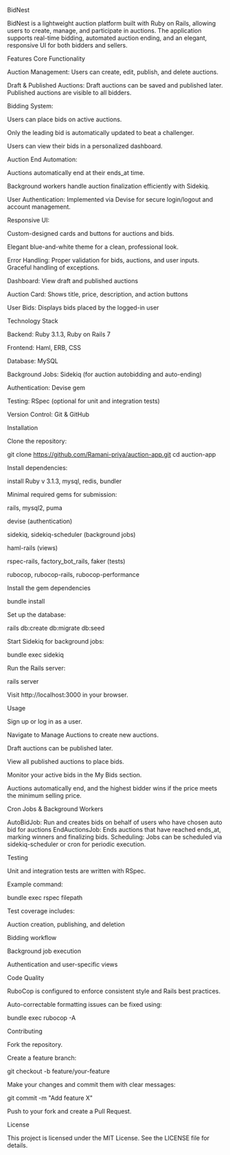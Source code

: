 BidNest

BidNest is a lightweight auction platform built with Ruby on Rails, allowing users to create, manage, and participate in auctions. The application supports real-time bidding, automated auction ending, and an elegant, responsive UI for both bidders and sellers.

Features
Core Functionality

Auction Management: Users can create, edit, publish, and delete auctions.

Draft & Published Auctions: Draft auctions can be saved and published later. Published auctions are visible to all bidders.

Bidding System:

Users can place bids on active auctions.

Only the leading bid is automatically updated to beat a challenger.

Users can view their bids in a personalized dashboard.

Auction End Automation:

Auctions automatically end at their ends_at time.

Background workers handle auction finalization efficiently with Sidekiq.

User Authentication: Implemented via Devise for secure login/logout and account management.

Responsive UI:

Custom-designed cards and buttons for auctions and bids.

Elegant blue-and-white theme for a clean, professional look.

Error Handling: Proper validation for bids, auctions, and user inputs. Graceful handling of exceptions.

Dashboard: View draft and published auctions

Auction Card: Shows title, price, description, and action buttons

User Bids: Displays bids placed by the logged-in user

Technology Stack

Backend: Ruby 3.1.3, Ruby on Rails 7

Frontend: Haml, ERB, CSS

Database: MySQL

Background Jobs: Sidekiq (for auction autobidding and auto-ending)

Authentication: Devise gem

Testing: RSpec (optional for unit and integration tests)

Version Control: Git & GitHub


Installation


Clone the repository:

git clone https://github.com/Ramani-priya/auction-app.git
cd auction-app


Install dependencies:

install Ruby v 3.1.3, mysql, redis, bundler

Minimal required gems for submission:

rails, mysql2, puma

devise (authentication)

sidekiq, sidekiq-scheduler (background jobs)

haml-rails (views)

rspec-rails, factory_bot_rails, faker (tests)

rubocop, rubocop-rails, rubocop-performance


Install the gem dependencies

bundle install


Set up the database:

rails db:create db:migrate db:seed


Start Sidekiq for background jobs:

bundle exec sidekiq


Run the Rails server:

rails server


Visit http://localhost:3000 in your browser.

Usage

Sign up or log in as a user.

Navigate to Manage Auctions to create new auctions.

Draft auctions can be published later.

View all published auctions to place bids.

Monitor your active bids in the My Bids section.

Auctions automatically end, and the highest bidder wins if the price meets the minimum selling price.

Cron Jobs & Background Workers

AutoBidJob: Run and creates bids on behalf of users who have chosen auto bid for auctions
EndAuctionsJob: Ends auctions that have reached ends_at, marking winners and finalizing bids.
Scheduling: Jobs can be scheduled via sidekiq-scheduler or cron for periodic execution.

Testing

Unit and integration tests are written with RSpec.

Example command:

bundle exec rspec filepath


Test coverage includes:

Auction creation, publishing, and deletion

Bidding workflow

Background job execution

Authentication and user-specific views

Code Quality

RuboCop is configured to enforce consistent style and Rails best practices.

Auto-correctable formatting issues can be fixed using:

bundle exec rubocop -A

Contributing

Fork the repository.

Create a feature branch:

git checkout -b feature/your-feature


Make your changes and commit them with clear messages:

git commit -m "Add feature X"


Push to your fork and create a Pull Request.

License

This project is licensed under the MIT License. See the LICENSE
 file for details.
